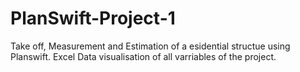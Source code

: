 # PlanSwift-Project-1
Take off, Measurement and Estimation of a esidential structue using Planswift. Excel Data visualisation of all varriables of the project. 
